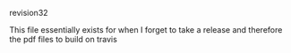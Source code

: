 revision32

This file essentially exists for when I forget to take a release and therefore the pdf files to build on travis
